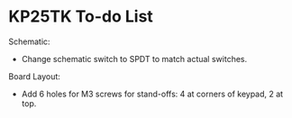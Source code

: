 KP25TK To-do List
=================

Schematic:
- Change schematic switch to SPDT to match actual switches.

Board Layout:
- Add 6 holes for M3 screws for stand-offs: 4 at corners of keypad, 2 at top.
